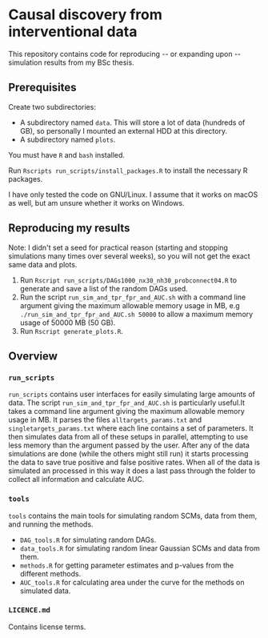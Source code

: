 # Causal discovery from interventional data

This repository contains code for reproducing -- or expanding upon -- simulation results from my BSc thesis.

## Prerequisites

Create two subdirectories:

- A subdirectory named `data`. This will store a lot of data (hundreds of GB), so personally I mounted an external HDD at this directory.
- A subdirectory named `plots`.

You must have `R` and `bash` installed.

Run `Rscripts run_scripts/install_packages.R` to install the necessary R packages.

I have only tested the code on GNU/Linux. I assume that it works on macOS as well, but am unsure whether it works on Windows.

## Reproducing my results

Note: I didn't set a seed for practical reason (starting and stopping simulations many times over several weeks), so you will not get the exact same data and plots.

1. Run `Rscript run_scripts/DAGs1000_nx30_nh30_probconnect04.R` to generate and save a list of the random DAGs used.
2. Run the script `run_sim_and_tpr_fpr_and_AUC.sh` with a command line argument giving the maximum allowable memory usage in MB, e.g `./run_sim_and_tpr_fpr_and_AUC.sh 50000` to allow a maximum memory usage of 50000 MB (50 GB).
3. Run `Rscript generate_plots.R`.

## Overview

### `run_scripts`

`run_scripts` contains user interfaces for easily simulating large amounts of data. The script `run_sim_and_tpr_fpr_and_AUC.sh` is particularly useful.It takes a command line argument giving the maximum allowable memory usage in MB. It parses the files `alltargets_params.txt` and `singletargets_params.txt` where each line contains a set of parameters. It then simulates data from all of these setups in parallel, attempting to use less memory than the argument passed by the user. After any of the data simulations are done (while the others might still run) it starts processing the data to save true positive and false positive rates. When all of the data is simulated an processed in this way it does a last pass through the folder to collect all information and calculate AUC.

### `tools`

`tools` contains the main tools for simulating random SCMs, data from them, and running the methods.

- `DAG_tools.R` for simulating random DAGs.
- `data_tools.R` for simulating random linear Gaussian SCMs and data from them.
- `methods.R` for getting parameter estimates and p-values from the different methods.
- `AUC_tools.R` for calculating area under the curve for the methods on simulated data.

### `LICENCE.md`

Contains license terms.
